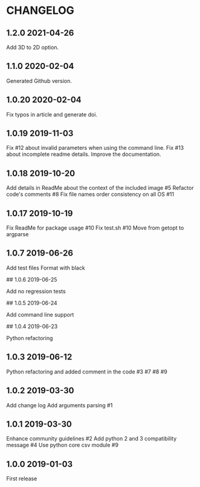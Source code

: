 # CHANGELOG

## 1.2.0 2021-04-26

Add 3D to 2D option.

## 1.1.0 2020-02-04

Generated Github version.

## 1.0.20 2020-02-04

Fix typos in article and generate doi.

## 1.0.19 2019-11-03

Fix #12 about invalid parameters when using the command line.
Fix #13 about incomplete readme details.
Improve the documentation.

## 1.0.18 2019-10-20

Add details in ReadMe about the context of the included image #5
Refactor code's comments #8
Fix file names order consistency on all OS #11

## 1.0.17 2019-10-19

Fix ReadMe for package usage #10
Fix test.sh #10
Move from getopt to argparse

## 1.0.7 2019-06-26

Add test files
Format with black

## 1.0.6 2019-06-25

Add no regression tests

## 1.0.5 2019-06-24

Add command line support

## 1.0.4 2019-06-23

Python refactoring

## 1.0.3 2019-06-12

Python refactoring and added comment in the code #3 #7 #8 #9

## 1.0.2 2019-03-30

Add change log
Add arguments parsing #1

## 1.0.1 2019-03-30

Enhance community guidelines #2
Add python 2 and 3 compatibility message #4
Use python core csv module #9 

## 1.0.0 2019-01-03

First release
